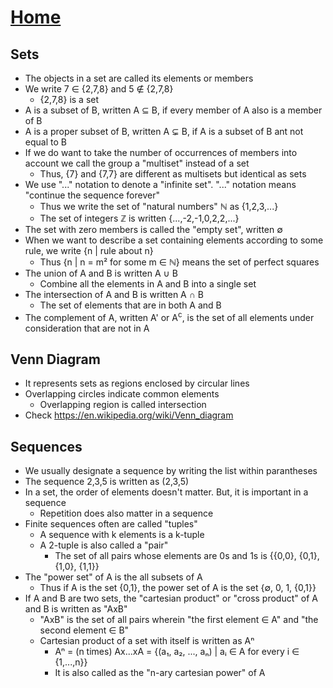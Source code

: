 # [Home](../README.md) 
## Sets

* The objects in a set are called its elements or members
* We write 7 &#8712; {2,7,8} and 5 &#8713; {2,7,8}
  * {2,7,8} is a set
* A is a subset of B, written A &#8838; B, if every member of A also is a member of B
* A is a proper subset of B, written A &#8842; B, if A is a subset of B ant not equal to B
* If we do want to take the number of occurrences of members into account we call the group a "multiset" instead of a set
  * Thus, {7} and {7,7} are different as multisets but identical as sets
* We use "..." notation to denote a "infinite set". "..." notation means "continue the sequence forever"
  * Thus we write the set of "natural numbers" &#8469; as {1,2,3,...}
  * The set of integers &#8484; is written {...,-2,-1,0,2,2,...}
* The set with zero members is called the "empty set", written &#8709;
* When we want to describe a set containing elements according to some rule, we write {n | rule about n}
  * Thus {n | n = m&#0178; for some m &#8712; &#8469;} means the set of perfect squares
* The union of A and B is written A &#8746; B	
  * Combine all the elements in A and B into a single set
* The intersection of A and B is written A &#8745; B	
  * The set of elements that are in both A and B
* The complement of A, written A' or A<sup>c</sup>, is the set of all elements under consideration that are not in A
## Venn Diagram
* It represents sets as regions enclosed by circular lines
* Overlapping circles indicate common elements
  * Overlapping region is called intersection
* Check https://en.wikipedia.org/wiki/Venn_diagram 
## Sequences
* We usually designate a sequence by writing the list within parantheses
* The sequence 2,3,5 is written as (2,3,5)
* In a set, the order of elements doesn't matter. But, it is important in a sequence
  * Repetition does also matter in a sequence
* Finite sequences often are called "tuples"
  * A sequence with k elements is a k-tuple
  * A 2-tuple is also called a "pair"
    * The set of all pairs whose elements are 0s and 1s is {{0,0}, {0,1}, {1,0}, {1,1}}
* The "power set" of A is the all subsets of A
  * Thus if A is the set {0,1}, the power set of A is the set {&#8709;, 0, 1, {0,1}}
* If A and B are two sets, the "cartesian product" or "cross product" of A and B is written as "AxB"
  * "AxB" is the set of all pairs wherein "the first element &#8712; A" and "the second element &#8712; B"
  * Cartesian product of a set with itself is written as A&#8319;
    * A&#8319; = (n times) Ax...xA = {(a&#8321;, a&#8322;, ..., a&#8345;) | a&#7522; &#8712; A for every i &#8712; {1,...,n}}
    * It is also called as the "n-ary cartesian power" of A
